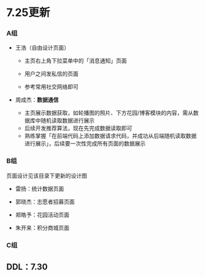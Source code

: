 # 7.25更新



### A组

- 王浩（自由设计页面）
  - 主页右上角下拉菜单中的「消息通知」页面
  
  - 用户之间发私信的页面
  
  - 参考常用社交网络即可
  
- 周成杰：**数据通信**
  - 主页展示数据获取，如轮播图的照片、下方花园/博客模块的内容，需从数据库中随机读取数据进行展示
  - 后续开发推荐算法，现在先完成数据读取即可
  - 熟练掌握「在前端代码上添加数据请求代码，并成功从后端随机读取数据进行展示」，后续要一次性完成所有页面的数据展示

### B组

页面设计见该目录下更新的设计图

- 雷扬：统计数据页面
  
- 郭晓杰：志愿者招募页面
  
- 郑皓予：花园活动页面
  
- 朱开来：积分商城页面


### C组







## DDL：7.30